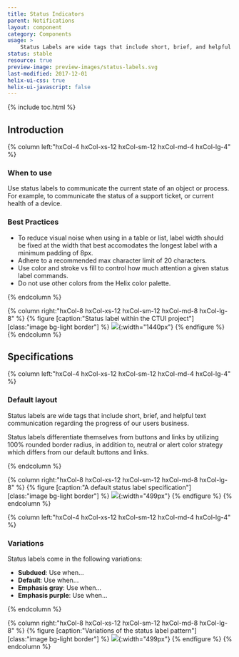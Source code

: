 ```yaml
---
title: Status Indicators
parent: Notifications
layout: component
category: Components
usage: >
    Status Labels are wide tags that include short, brief, and helpful text communication regarding the progress of our users accounts.
status: stable
resource: true
preview-image: preview-images/status-labels.svg
last-modified: 2017-12-01
helix-ui-css: true
helix-ui-javascript: false
---
```


{% include toc.html %}

## Introduction

<div class="hxRow"  markdown="1">
{% column left:"hxCol-4 hxCol-xs-12 hxCol-sm-12 hxCol-md-4 hxCol-lg-4" %}

### When to use
Use status labels to communicate the current state of an object or process. For example, to communicate the status of a support ticket, or current health of a device.

### Best Practices

- To reduce visual noise when using in a table or list, label width should be fixed at the width that best accomodates the longest label with a minimum padding of 8px. 
- Adhere to a recommended max character limit of 20 characters.
- Use color and stroke vs fill to control how much attention a given status label commands.
- Do not use other colors from the Helix color palette.


{% endcolumn %}

{% column right:"hxCol-8 hxCol-xs-12 hxCol-sm-12 hxCol-md-8 hxCol-lg-8" %}
{% figure [caption:"Status label within the CTUI project"] [class:"image bg-light border"] %}
![]({{site.url}}/assets/images/components/notifications/status-labels/status-labels-hero.png){:width="1440px"}
{% endfigure %}
{% endcolumn %}
</div>


## Specifications

<div class="hxRow"  markdown="1">
{% column left:"hxCol-4 hxCol-xs-12 hxCol-sm-12 hxCol-md-4 hxCol-lg-4" %}

### Default layout

Status labels are wide tags that include short, brief, and helpful text communication regarding the progress of our users business.

Status labels differentiate themselves from buttons and links by utilizing 100% rounded border radius, in addition to, neutral or alert color strategy which differs from our default buttons and links.

{% endcolumn %}

{% column right:"hxCol-8 hxCol-xs-12 hxCol-sm-12 hxCol-md-8 hxCol-lg-8" %}
{% figure [caption:"A default status label specification"] [class:"image bg-light border"] %}
![]({{site.url}}/assets/images/components/notifications/status-labels/status-labels-default.png){:width="499px"}
{% endfigure %}
{% endcolumn %}
</div>

<div class="hxRow"  markdown="1">
{% column left:"hxCol-4 hxCol-xs-12 hxCol-sm-12 hxCol-md-4 hxCol-lg-4" %}

### Variations

Status labels come in the following variations:

- **Subdued**: Use when...
- **Default**: Use when...
- **Emphasis gray**: Use when...
- **Emphasis purple**: Use when...

{% endcolumn %}

{% column right:"hxCol-8 hxCol-xs-12 hxCol-sm-12 hxCol-md-8 hxCol-lg-8" %}
{% figure [caption:"Variations of the status label pattern"] [class:"image bg-light border"] %}
![]({{site.url}}/assets/images/components/notifications/status-labels/status-labels-variations.png){:width="499px"}
{% endfigure %}
{% endcolumn %}
</div>
